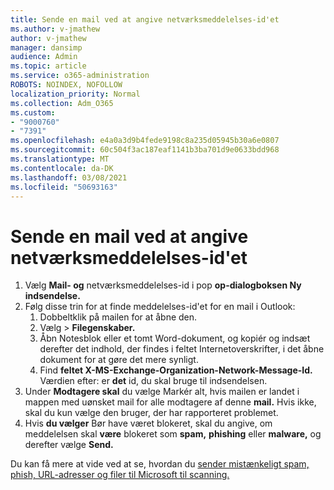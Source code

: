 ```yaml
---
title: Sende en mail ved at angive netværksmeddelelses-id'et
ms.author: v-jmathew
author: v-jmathew
manager: dansimp
audience: Admin
ms.topic: article
ms.service: o365-administration
ROBOTS: NOINDEX, NOFOLLOW
localization_priority: Normal
ms.collection: Adm_O365
ms.custom:
- "9000760"
- "7391"
ms.openlocfilehash: e4a0a3d9b4fede9198c8a235d05945b30a6e0807
ms.sourcegitcommit: 60c504f3ac187eaf1141b3ba701d9e0633bdd968
ms.translationtype: MT
ms.contentlocale: da-DK
ms.lasthandoff: 03/08/2021
ms.locfileid: "50693163"
---
```

# <a name="submit-an-email-message-by-providing-the-network-message-id"></a>Sende en mail ved at angive netværksmeddelelses-id'et

1. Vælg **Mail- og** netværksmeddelelses-id  i pop **op-dialogboksen Ny indsendelse.**
2. Følg disse trin for at finde meddelelses-id'et for en mail i Outlook:
    1. Dobbeltklik på mailen for at åbne den.
    1. Vælg   >  **Filegenskaber.**
    1. Åbn Notesblok eller et tomt Word-dokument, og kopiér og indsæt derefter det indhold, der findes i feltet Internetoverskrifter, i det åbne dokument for at gøre det mere synligt. 
    1. Find **feltet X-MS-Exchange-Organization-Network-Message-Id.** Værdien efter: er **det** id, du skal bruge til indsendelsen.
3. Under **Modtagere skal** du vælge Markér alt, hvis mailen er landet i mappen med uønsket mail for alle modtagere af denne **mail.** Hvis ikke, skal du kun vælge den bruger, der har rapporteret problemet.
4. Hvis **du vælger** Bør have været blokeret, skal du angive, om meddelelsen skal **være** blokeret som **spam,** **phishing** eller **malware,** og derefter vælge **Send.**

Du kan få mere at vide ved at se, hvordan du [sender mistænkeligt spam, phish, URL-adresser og filer til Microsoft til scanning.](https://go.microsoft.com/fwlink/?linkid=2101479)
